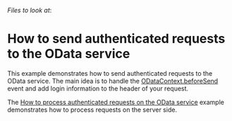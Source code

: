 <!-- default file list -->
*Files to look at*:

<!-- default file list end -->
# How to send authenticated requests to the OData service


<p>This example demonstrates how to send authenticated requests to the OData service. The main idea is to handle the <a href="http://js.devexpress.com/Documentation/ApiReference/Data_Library/ODataContext/Configuration/#beforeSend">ODataContext.beforeSend</a> event and add login information to the header of your request.</p>
<p>The <a href="https://www.devexpress.com/Support/Center/p/E4403">How to process authenticated requests on the OData service</a> example demonstrates how to process requests on the server side.</p>

<br/>


